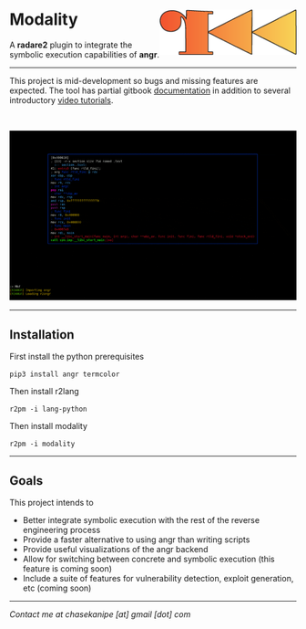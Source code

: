 # Modality <img src="docs/logo.png" align="right" alt="logo" width="240">

A **radare2** plugin to integrate the symbolic execution capabilities of **angr**. 

---

This project is mid-development so bugs and missing features are expected. The tool has partial gitbook [documentation](https://chasekanipe.gitbook.io/modality/) in addition to several introductory [video tutorials](https://www.youtube.com/playlist?list=PL5k2-CzbGSTRkCp7_L4RRudVaIVdKx3pT).

<br>

<p align="center">
  <img src="docs/preview.gif" />
</p>

---

## Installation
First install the python prerequisites

```
pip3 install angr termcolor
```

Then install r2lang

```
r2pm -i lang-python
```

Then install modality

```
r2pm -i modality
```

---

## Goals

This project intends to
 - Better integrate symbolic execution with the rest of the reverse engineering process
 - Provide a faster alternative to using angr than writing scripts
 - Provide useful visualizations of the angr backend
 - Allow for switching between concrete and symbolic execution (this feature is coming soon)
 - Include a suite of features for vulnerability detection, exploit generation, etc (coming soon)


---

*Contact me at chasekanipe [at] gmail [dot] com*
